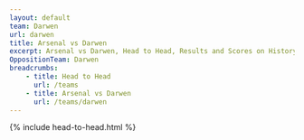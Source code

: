 ```yaml
---
layout: default
team: Darwen
url: darwen
title: Arsenal vs Darwen
excerpt: Arsenal vs Darwen, Head to Head, Results and Scores on History of Arsenal Football Club
OppositionTeam: Darwen
breadcrumbs:
    - title: Head to Head
      url: /teams
    - title: Arsenal vs Darwen
      url: /teams/darwen
---
```


{% include head-to-head.html %}